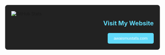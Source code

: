 <!-- Container for GitHub Stats and Website URL -->
<div style="display: flex; justify-content: space-between; background: #222; padding: 20px; border-radius: 8px;">

  <!-- GitHub Stats on the left -->
  <div style="flex: 1;">
    <img src="https://github-readme-stats.vercel.app/api?username=awwais&show_icons=true&count_private=true&theme=transparent&hide_progress&hide=stars,issues,contribs&rank_icon=github&hide_rank=true" alt="GitHub Stats">
  </div>

  <!-- Website URL on the right -->
  <div style="flex: 1; text-align: right;">
    <h3 style="color: #61dafb; font-size: 20px;">Visit My Website</h3>
    <a href="https://awaismustafa.com" style="text-decoration: none;">
      <button style="background: #61dafb; color: #fff; padding: 10px 20px; border: none; border-radius: 5px; cursor: pointer;">
        awaismustafa.com
      </button>
    </a>
  </div>

</div>


